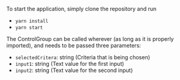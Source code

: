 To start the application, simply clone the repository and run
- `yarn install`
- `yarn start`

The ControlGroup can be called wherever (as long as it is properly imported), and needs to be passed three parameters:
- `selectedCritera`: string (Criteria that is being chosen)
- `input1`: string (Text value for the first input)
- `input2`: string (Text value for the second input)

